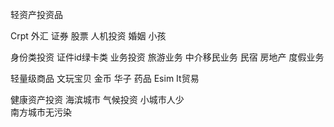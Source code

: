 轻资产投资品 





Crpt 
 外汇 证券  股票
人机投资 婚姻
小孩

身份类投资 证件id绿卡类
业务投资
旅游业务  中介移民业务
民宿 房地产
度假业务

轻量级商品
文玩宝贝  金币
华子 药品
Esim 
It贸易




健康资产投资
海滨城市  气候投资
小城市人少  
南方城市无污染
